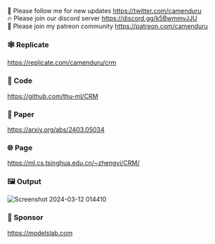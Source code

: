 🐣 Please follow me for new updates https://twitter.com/camenduru <br />
🔥 Please join our discord server https://discord.gg/k5BwmmvJJU <br />
🥳 Please join my patreon community https://patreon.com/camenduru <br />

### 🕸 Replicate
https://replicate.com/camenduru/crm

### 🧬 Code
https://github.com/thu-ml/CRM

### 📄 Paper
https://arxiv.org/abs/2403.05034

### 🌐 Page
https://ml.cs.tsinghua.edu.cn/~zhengyi/CRM/

### 🖼 Output
![Screenshot 2024-03-12 014410](https://github.com/camenduru/CRM-replicate/assets/54370274/eac0cf76-dd1f-44f5-9dd3-a1f5324f5502)

### 🏢 Sponsor
https://modelslab.com
